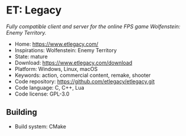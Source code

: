 # ET: Legacy

_Fully compatible client and server for the online FPS game Wolfenstein: Enemy Territory._

- Home: https://www.etlegacy.com/
- Inspirations: Wolfenstein: Enemy Territory
- State: mature
- Download: https://www.etlegacy.com/download
- Platform: Windows, Linux, macOS
- Keywords: action, commercial content, remake, shooter
- Code repository: https://github.com/etlegacy/etlegacy.git
- Code language: C, C++, Lua
- Code license: GPL-3.0

## Building

- Build system: CMake
